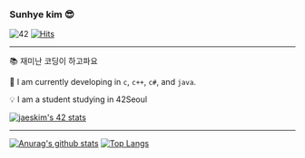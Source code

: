 ### Sunhye kim 😎

![42](https://badgen.net/badge/Born2Code/sunhkim/F5DF4D?cache=86400&icon=https://meta.intra.42.fr/assets/42_logo-7dfc9110a5319a308863b96bda33cea995046d1731cebb735e41b16255106c12.svg) [![Hits](https://hits.seeyoufarm.com/api/count/incr/badge.svg?url=https%3A%2F%2Fgithub.com%2Fmocha-kim%2Fhit-counter&count_bg=%23A0DAA9&title_bg=%23555555&icon=&icon_color=%23E7E7E7&title=hits&edge_flat=false)](https://hits.seeyoufarm.com)

----

📚  재미난 코딩이 하고파요

🔭  I am currently developing in `c`, `c++`, `c#`, and `java`.

💡  I am a student studying in 42Seoul

[![jaeskim's 42 stats](https://badge42.herokuapp.com/api/stats/sunhkim?privacyEmail=true)](https://github.com/JaeSeoKim/badge42)

----

[![Anurag's github stats](https://github-readme-stats.vercel.app/api?username=mocha-kim&hide=issues&count_private=true&show_icons=true&line_height=24&custom_title=Github%20Stats&bg_color=363945&title_color=F5DF4D&icon_color=FDAC53&text_color=A0DAA9)](https://github.com/anuraghazra/github-readme-stats)
[![Top Langs](https://github-readme-stats.vercel.app/api/top-langs/?username=mocha-kim&layout=compact&bg_color=363945&title_color=F5DF4D&icon_color=FDAC53&text_color=A0DAA9)](https://github.com/anuraghazra/github-readme-stats)
